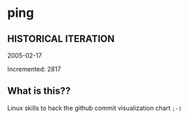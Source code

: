 # ping

## HISTORICAL ITERATION
2005-02-17

Incremented: 2817

## What is this?? 
Linux skills to hack the github commit visualization chart `;-)`
